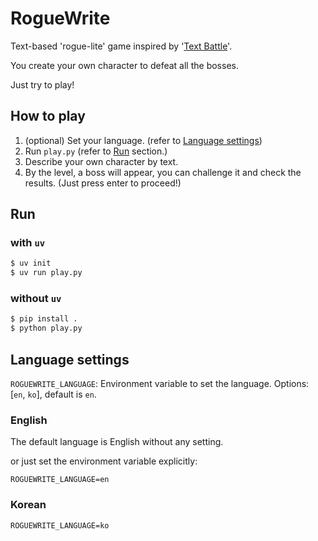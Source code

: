 # RogueWrite

Text-based 'rogue-lite' game inspired by '[Text Battle](https://plan9.kr/battle/)'.

You create your own character to defeat all the bosses.

Just try to play!

## How to play

1. (optional) Set your language. (refer to [Language settings](#language-settings))
2. Run `play.py` (refer to [Run](#run) section.)
3. Describe your own character by text.
4. By the level, a boss will appear, you can challenge it and check the results. (Just press enter to proceed!)

## Run

### with `uv`

```bash
$ uv init
$ uv run play.py
```

### without `uv`

```bash
$ pip install .
$ python play.py
```

## Language settings

`ROGUEWRITE_LANGUAGE`: Environment variable to set the language. Options: [`en`, `ko`], default is `en`.

### English

The default language is English without any setting.

or just set the environment variable explicitly:

```
ROGUEWRITE_LANGUAGE=en
```

### Korean

```
ROGUEWRITE_LANGUAGE=ko
```
